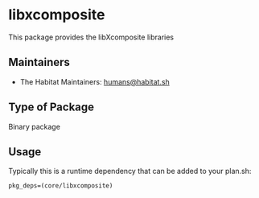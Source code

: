 # libxcomposite

This package provides the libXcomposite libraries

## Maintainers

* The Habitat Maintainers: <humans@habitat.sh>

## Type of Package

Binary package

## Usage

Typically this is a runtime dependency that can be added to your
plan.sh:

    pkg_deps=(core/libxcomposite)
